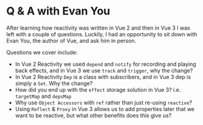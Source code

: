 # Q & A with Evan You

After learning how reactivity was written in Vue 2 and then in Vue 3 I was left with a couple of questions. Luckily, I had an opportunity to sit down with Evan You, the author of Vue, and ask him in person.

Questions we cover include:

*   In Vue 2 Reactivity we used `depend` and `notify` for recording and playing back effects, and in Vue 3 we use `track` and `trigger`, why the change?
*   In Vue 2 Reactivity `Dep` is a class with subscribers, and in Vue 3 dep is simply a `Set`. Why the change?
*   How did you end up with the `effect` storage solution in Vue 3? i.e. `targetMap` and `depsMap`
*   Why use `Object Accessors` with `ref` rather than just re-using `reactive`?
*   Using `Reflect` & `Proxy` in Vue 3 allows us to add properties later that we want to be reactive, but what other benefits does this give us?
